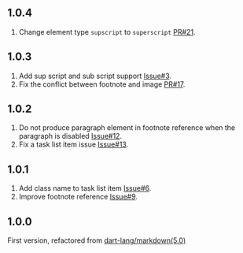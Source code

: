 ## 1.0.4

1. Change element type `supscript` to `superscript`
   [PR#21](https://github.com/chenzhiguang/dart_markdown/pull/21).

## 1.0.3

1. Add sup script and sub script support
   [Issue#3](https://github.com/chenzhiguang/dart_markdown/issues/3).
2. Fix the conflict between footnote and image
   [PR#17](https://github.com/chenzhiguang/dart_markdown/pull/17).

## 1.0.2

1. Do not produce paragraph element in footnote reference when the paragraph is
   disabled
   [Issue#12](https://github.com/chenzhiguang/dart_markdown/issues/12).
2. Fix a task list item issue
   [Issue#13](https://github.com/chenzhiguang/dart_markdown/issues/13).

## 1.0.1

1. Add class name to task list item
   [Issue#6](https://github.com/chenzhiguang/dart_markdown/issues/6).
2. Improve footnote reference
   [Issue#9](https://github.com/chenzhiguang/dart_markdown/issues/9).

## 1.0.0

First version, refactored from
[dart-lang/markdown(5.0)](https://pub.dev/packages/markdown/versions/5.0.0)
